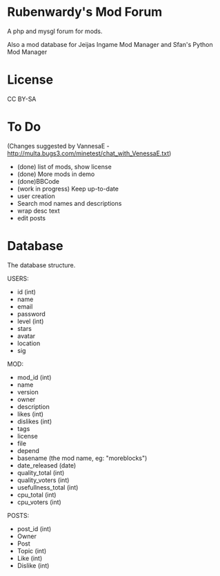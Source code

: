 Rubenwardy's Mod Forum
======================
 
A php and mysgl forum for mods.

Also a mod database for Jeijas Ingame Mod Manager
and Sfan's Python Mod Manager

License
=======

CC BY-SA

To Do
=====

(Changes suggested by VannesaE - http://multa.bugs3.com/minetest/chat_with_VenessaE.txt)

* (done)  list of mods, show license
* (done) More mods in demo
* (done)BBCode
* (work in progress) Keep up-to-date
* user creation
* Search mod names and descriptions
* wrap desc text
* edit posts

Database
========
The database structure.

USERS:

* id   (int)
* name
* email
* password
* level  (int)
* stars
* avatar
* location
* sig

MOD:

* mod_id (int)
* name
* version
* owner
* description
* likes    (int)
* dislikes  (int)
* tags
* license
* file
* depend
* basename (the mod name, eg: "moreblocks")
* date_released  (date)
* quality_total (int)
* quality_voters (int)
* usefullness_total (int)
* cpu_total (int)
* cpu_voters (int)

POSTS:

* post_id (int)
* Owner
* Post
* Topic (int)
* Like  (int)
* Dislike (int)